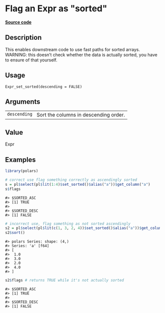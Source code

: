 

# Flag an Expr as "sorted"

[**Source code**](https://github.com/pola-rs/r-polars/tree/main/R/expr__expr.R#L3267)

## Description

This enables downstream code to use fast paths for sorted arrays.
WARNING: this doesn’t check whether the data is actually sorted, you
have to ensure of that yourself.

## Usage

<pre><code class='language-R'>Expr_set_sorted(descending = FALSE)
</code></pre>

## Arguments

<table>
<tr>
<td style="white-space: nowrap; font-family: monospace; vertical-align: top">
<code id="Expr_set_sorted_:_descending">descending</code>
</td>
<td>
Sort the columns in descending order.
</td>
</tr>
</table>

## Value

Expr

## Examples

``` r
library(polars)

# correct use flag something correctly as ascendingly sorted
s = pl$select(pl$lit(1:4)$set_sorted()$alias("a"))$get_column("a")
s$flags
```

    #> $SORTED_ASC
    #> [1] TRUE
    #> 
    #> $SORTED_DESC
    #> [1] FALSE

``` r
# incorrect use, flag something as not sorted ascendingly
s2 = pl$select(pl$lit(c(1, 3, 2, 4))$set_sorted()$alias("a"))$get_column("a")
s2$sort()
```

    #> polars Series: shape: (4,)
    #> Series: 'a' [f64]
    #> [
    #>  1.0
    #>  3.0
    #>  2.0
    #>  4.0
    #> ]

``` r
s2$flags # returns TRUE while it's not actually sorted
```

    #> $SORTED_ASC
    #> [1] TRUE
    #> 
    #> $SORTED_DESC
    #> [1] FALSE
